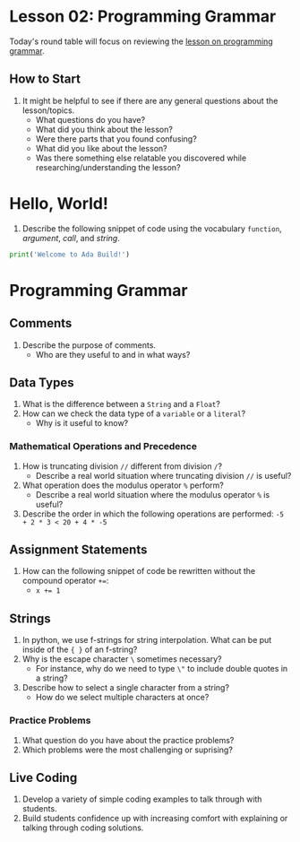 # Lesson 02: Programming Grammar

Today's round table will focus on reviewing the [lesson on programming grammar](https://colab.research.google.com/drive/1kfE-bujlwiJoDxTWIXa8u1GPGDJAnjvS?usp=sharing).

## How to Start

1. It might be helpful to see if there are any general questions about the lesson/topics.
    * What questions do you have?
    * What did you think about the lesson?
    * Were there parts that you found confusing?
    * What did you like about the lesson?
    * Was there something else relatable you discovered while researching/understanding the lesson?

# Hello, World!

1. Describe the following snippet of code using the vocabulary `function`, *argument*, *call*, and *string*.

```python
print('Welcome to Ada Build!')
```

# Programming Grammar

## Comments
1. Describe the purpose of comments. 
    * Who are they useful to and in what ways?
    
## Data Types

1. What is the difference between a `String` and a `Float`?
1. How can we check the data type of a `variable` or a `literal`?
    - Why is it useful to know?

### Mathematical Operations and Precedence

1. How is truncating division `//` different from division `/`?
    * Describe a real world situation where truncating division `//` is useful?
1. What operation does the modulus operator `%` perform?
    * Describe a real world situation where the modulus operator `%` is useful?
1. Describe the order in which the following operations are performed:
    `-5 + 2 * 3 < 20 + 4 * -5`

## Assignment Statements

1. How can the following snippet of code be rewritten without the compound operator `+=`:
     * `x += 1`

## Strings

1. In python, we use f-strings for string interpolation. What can be put inside of the `{ }` of an f-string?
1. Why is the escape character `\` sometimes necessary? 
    * For instance, why do we need to type `\"` to include double quotes in a string?
1. Describe how to select a single character from a string?
    * How do we select multiple characters at once?

### Practice Problems

1. What question do you have about the practice problems?
1. Which problems were the most challenging or suprising?

## Live Coding

1. Develop a variety of simple coding examples to talk through with students. 
1. Build students confidence up with increasing comfort with explaining or talking through coding solutions. 